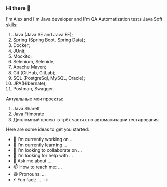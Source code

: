 ### Hi there 👋

I'm Alex and I'm Java developer and I'm QA Automatization tests Java
Soft skills:
1. Java (Java SE and Java EE);
2. Spring (Spring Boot, Spring Data);
3. Docker;
4. JUnit;
5. Mockito;
6. Selenium, Selenide;
7. Apache Maven;
8. Git (GitHub, GitLab);
9. SQL (PostgreSql, MySQL, Oracle);
10. JPA(Hibernate);
11. Postman, Swagger.

Актуальные мои проекты:
1. Java ShareIt
2. Java Filmorate
3. Дипломный проект в трёх частях по автоматизации тестирования

Here are some ideas to get you started:

- 🔭 I’m currently working on ...
- 🌱 I’m currently learning ...
- 👯 I’m looking to collaborate on ...
- 🤔 I’m looking for help with ...
- 💬 Ask me about ...
- 📫 How to reach me: ...
- 😄 Pronouns: ...
- ⚡ Fun fact: ...
-->
